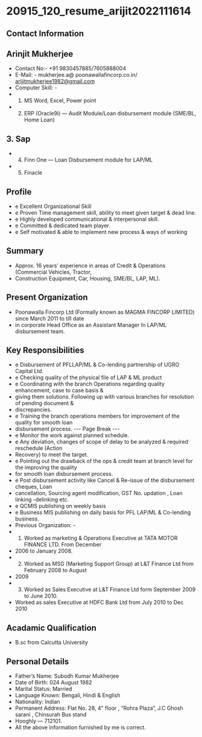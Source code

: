 # 20915_120_resume_arijit2022111614

## Contact Information



## Arinjit Mukherjee

* Contact No:- +91 9830457885/7605888004
* E-Mail: - mukherjee.a@ poonawallafincorp.co.in/ arijitmukherjee1982@gmail.com
* Computer Skill: -
* 1. MS Word, Excel, Power point
* 2. ERP (Oracle9i) — Audit Module/Loan disbursement module (SME/BL, Home Loan)


## 3. Sap

* 4. Finn One — Loan Disbursement module for LAP/ML
* 5. Finacle


## Profile

* e Excellent Organizational Skill
* e Proven Time management skill, ability to meet given target & dead line.
* e Highly developed communicational & interpersonal skill.
* e Committed & dedicated team player.
* e Self motivated & able to implement new process & ways of working


## Summary

* Approx. 16 years’ experience in areas of Credit & Operations (Commercial Vehicles, Tractor,
* Construction Equipment, Car, Housing, SME/BL, LAP, ML).


## Present Organization

* Poonawalla Fincorp Ltd (Formally known as MAGMA FINCORP LIMITED) since March 2011 to till date
* in corporate Head Office as an Assistant Manager In LAP/ML disbursement team.


## Key Responsibilities

* e Disbursement of PFLLAP/ML & Co-lending partnership of UGRO Capital Ltd.
* e Checking quality of the physical file of LAP & ML product
* e Coordinating with the branch Operations regarding quality enhancement, case to case basis &
* giving them solutions. Following up with various branches for resolution of pending document &
* discrepancies.
* e Training the branch operations members for improvement of the quality for smooth loan
* disbursement process.
--- Page Break ---
* e Monitor the work against planned schedule.
* e Any deviation, changes of scope of delay to be analyzed & required reschedule (Action
* Recovery) to meet the target.
* e Pointing out the drawback of the ops & credit team at branch level for the improving the quality
* for smooth loan disbursement process.
* e Post disbursement activity like Cancel & Re-issue of the disbursement cheques, Loan
* cancellation, Sourcing agent modification, GST No. updation , Loan linking -delinking etc.
* e QCMIS publishing on weekly basis
* e Business MIS publishing on daily basis for PFL LAP/ML & Co-lending business.
* Previous Organization: -
* 1. Worked as marketing & Operations Executive at TATA MOTOR FINANCE LTD. From December
* 2006 to January 2008.
* 2. Worked as MSG (Marketing Support Group) at L&T Finance Ltd from February 2008 to August
* 2009
* 3. Worked as Sales Executive at L&T Finance Ltd form September 2009 to June 2010.
* Worked as sales Executive at HDFC Bank Ltd from July 2010 to Dec 2010


## Acadamic Qualification

* B.sc from Calcutta University


## Personal Details

* Father’s Name: Subodh Kumar Mukherjee
* Date of Birth: 024 August 1982
* Marital Status: Married
* Language Known: Bengali, Hindi & English
* Nationality: Indian
* Permanent Address: Flat No. 28, 4" floor , “Rohra Plaza”, J.C Ghosh sarani , Chinsurah Bus stand
* Hooghly — 712101.
* All the above information furnished by me is correct.

